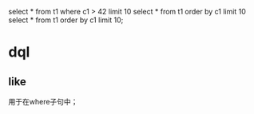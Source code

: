 select * from t1 where c1 > 42 limit 10
select * from t1 order by c1 limit 10
select * from t1 order by c1 limit 10;

# dql
## like
用于在where子句中；